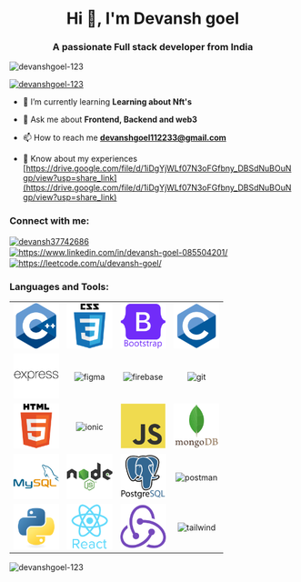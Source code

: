 <h1 align="center">Hi 👋, I'm Devansh goel</h1>
<h3 align="center">A passionate Full stack developer from India</h3>

<p align="left"> <img src="https://komarev.com/ghpvc/?username=devanshgoel-123&label=Profile%20views&color=0e75b6&style=flat" alt="devanshgoel-123" /> </p>

<p align="left"> <a href="https://github.com/ryo-ma/github-profile-trophy"><img src="https://github-profile-trophy.vercel.app/?username=devanshgoel-123" alt="devanshgoel-123" /></a> </p>

- 🌱 I’m currently learning **Learning about Nft's**

- 💬 Ask me about **Frontend, Backend and web3**

- 📫 How to reach me **devanshgoel112233@gmail.com**

- 📄 Know about my experiences [https://drive.google.com/file/d/1iDgYjWLf07N3oFGfbny_DBSdNuBOuNgp/view?usp=share_link](https://drive.google.com/file/d/1iDgYjWLf07N3oFGfbny_DBSdNuBOuNgp/view?usp=share_link)

<h3 align="left">Connect with me:</h3>
<p align="left">
<a href="https://twitter.com/devansh37742686" target="blank"><img align="center" src="https://raw.githubusercontent.com/rahuldkjain/github-profile-readme-generator/master/src/images/icons/Social/twitter.svg" alt="devansh37742686" height="30" width="40" /></a>
<a href="https://linkedin.com/in/https://www.linkedin.com/in/devansh-goel-085504201/" target="blank"><img align="center" src="https://raw.githubusercontent.com/rahuldkjain/github-profile-readme-generator/master/src/images/icons/Social/linked-in-alt.svg" alt="https://www.linkedin.com/in/devansh-goel-085504201/" height="30" width="40" /></a>
<a href="https://www.leetcode.com/https://leetcode.com/u/devansh-goel/" target="blank"><img align="center" src="https://raw.githubusercontent.com/rahuldkjain/github-profile-readme-generator/master/src/images/icons/Social/leet-code.svg" alt="https://leetcode.com/u/devansh-goel/" height="30" width="40" /></a>
</p>

<h3 align="left">Languages and Tools:</h3>
<table cellspacing="200" cellpadding="20">
  <tr>
    <td align="center"><img src="https://raw.githubusercontent.com/devicons/devicon/master/icons/cplusplus/cplusplus-original.svg" alt="cplusplus" width="80" height="80"/></td>
    <td align="center"><img src="https://raw.githubusercontent.com/devicons/devicon/master/icons/css3/css3-original-wordmark.svg" alt="css3" width="80" height="80"/></td>
    <td align="center"><img src="https://raw.githubusercontent.com/devicons/devicon/master/icons/bootstrap/bootstrap-plain-wordmark.svg" alt="bootstrap" width="80" height="80"/></td>
    <td align="center"><img src="https://raw.githubusercontent.com/devicons/devicon/master/icons/c/c-original.svg" alt="c" width="80" height="80"/></td>
  </tr>
  <tr>
    <td align="center"><img src="https://raw.githubusercontent.com/devicons/devicon/master/icons/express/express-original-wordmark.svg" alt="express" width="80" height="80"/></td>
    <td align="center"><img src="https://www.vectorlogo.zone/logos/figma/figma-icon.svg" alt="figma" width="80" height="80"/></td>
    <td align="center"><img src="https://www.vectorlogo.zone/logos/firebase/firebase-icon.svg" alt="firebase" width="80" height="80"/></td>
    <td align="center"><img src="https://www.vectorlogo.zone/logos/git-scm/git-scm-icon.svg" alt="git" width="80" height="80"/></td>
  </tr>
  <tr>
    <td align="center"><img src="https://raw.githubusercontent.com/devicons/devicon/master/icons/html5/html5-original-wordmark.svg" alt="html5" width="80" height="80"/></td>
    <td align="center"><img src="https://upload.wikimedia.org/wikipedia/commons/d/d1/Ionic_Logo.svg" alt="ionic" width="80" height="80"/></td>
    <td align="center"><img src="https://raw.githubusercontent.com/devicons/devicon/master/icons/javascript/javascript-original.svg" alt="javascript" width="80" height="80"/></td>
    <td align="center"><img src="https://raw.githubusercontent.com/devicons/devicon/master/icons/mongodb/mongodb-original-wordmark.svg" alt="mongodb" width="80" height="80"/></td>
  </tr>
  <tr>
    <td align="center"><img src="https://raw.githubusercontent.com/devicons/devicon/master/icons/mysql/mysql-original-wordmark.svg" alt="mysql" width="80" height="80"/></td>
    <td align="center"><img src="https://raw.githubusercontent.com/devicons/devicon/master/icons/nodejs/nodejs-original-wordmark.svg" alt="nodejs" width="80" height="80"/></td>
    <td align="center"><img src="https://raw.githubusercontent.com/devicons/devicon/master/icons/postgresql/postgresql-original-wordmark.svg" alt="postgresql" width="80" height="80"/></td>
    <td align="center"><img src="https://www.vectorlogo.zone/logos/getpostman/getpostman-icon.svg" alt="postman" width="80" height="80"/></td>
  </tr>
  <tr>
    <td align="center"><img src="https://raw.githubusercontent.com/devicons/devicon/master/icons/python/python-original.svg" alt="python" width="80" height="80"/></td>
    <td align="center"><img src="https://raw.githubusercontent.com/devicons/devicon/master/icons/react/react-original-wordmark.svg" alt="react" width="80" height="80"/></td>
    <td align="center"><img src="https://raw.githubusercontent.com/devicons/devicon/master/icons/redux/redux-original.svg" alt="redux" width="80" height="80"/></td>
    <td align="center"><img src="https://www.vectorlogo.zone/logos/tailwindcss/tailwindcss-icon.svg" alt="tailwind" width="80" height="80"/></td>
  </tr>
</table>


<p><img align="center" src="https://github-readme-stats.vercel.app/api/top-langs?username=devanshgoel-123&show_icons=true&locale=en&layout=compact" alt="devanshgoel-123" /></p>

